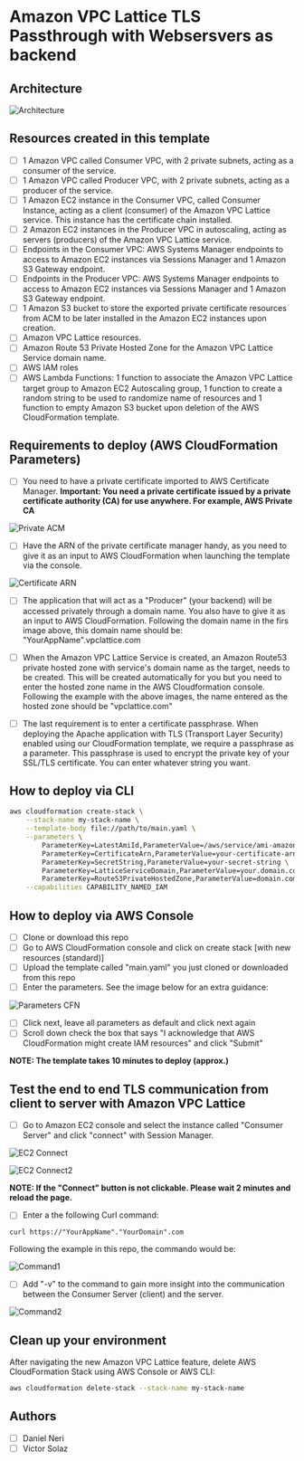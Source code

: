 # Amazon VPC Lattice TLS Passthrough with Websersvers as backend

## Architecture

![Architecture](images/arch.png)

## Resources created in this template
- [ ] 1 Amazon VPC called Consumer VPC, with 2 private subnets, acting as a consumer of the service.
- [ ] 1 Amazon VPC called Producer VPC, with 2 private subnets, acting as a producer of the service.
- [ ] 1 Amazon EC2 instance in the Consumer VPC, called Consumer Instance, acting as a client (consumer) of the Amazon VPC Lattice service. This instance has the certificate chain installed. 
- [ ] 2 Amazon EC2 instances in the Producer VPC in autoscaling, acting as servers (producers) of the Amazon VPC Lattice service.
- [ ] Endpoints in the Consumer VPC: AWS Systems Manager endpoints to access to Amazon EC2 instances via Sessions Manager and 1 Amazon S3 Gateway endpoint. 
- [ ] Endpoints in the Producer VPC: AWS Systems Manager endpoints to access to Amazon EC2 instances via Sessions Manager and 1 Amazon S3 Gateway endpoint.
- [ ] 1 Amazon S3 bucket to store the exported private certificate resources from ACM to be later installed in the Amazon EC2 instances upon creation.
- [ ] Amazon VPC Lattice resources.
- [ ] Amazon Route 53 Private Hosted Zone for the Amazon VPC Lattice Service domain name.
- [ ] AWS IAM roles
- [ ] AWS Lambda Functions: 1 function to associate the Amazon VPC Lattice target group to Amazon EC2 Autoscaling group, 1 function to create a random string to be used to randomize name of resources and 1 function to empty Amazon S3 bucket upon deletion of the AWS CloudFormation template.

## Requirements to deploy (AWS CloudFormation Parameters)

- [ ] You need to have a private certificate imported to AWS Certificate Manager. **Important: You need a private certificate issued by a private certificate authority (CA) for use anywhere. For example, AWS Private CA**

![Private ACM](images/acm.png)

- [ ] Have the ARN of the private certificate manager handy, as you need to give it as an input to AWS CloudFormation when launching the template via the console.

![Certificate ARN](images/certificate-arn.png)

- [ ] The application that will act as a "Producer" (your backend) will be accessed privately through a domain name. You also have to give it as an input to AWS CloudFormation. Following the domain name in the firs image above, this domain name should be: "YourAppName".vpclattice.com

- [ ] When the Amazon VPC Lattice Service is created, an Amazon Route53 private hosted zone with service's domain name as the target, needs to be created. This will be created automatically for you but you need to enter the hosted zone name in the AWS Cloudformation console. Following the example with the above images, the name entered as the hosted zone should be "vpclattice.com"

- [ ] The last requirement is to enter a certificate passphrase. When deploying the Apache application with TLS (Transport Layer Security) enabled using our CloudFormation template, we require a passphrase as a parameter. This passphrase is used to encrypt the private key of your SSL/TLS certificate. You can enter whatever string you want.

## How to deploy via CLI

```bash
aws cloudformation create-stack \
    --stack-name my-stack-name \
    --template-body file://path/to/main.yaml \
    --parameters \
        ParameterKey=LatestAmiId,ParameterValue=/aws/service/ami-amazon-linux-latest/al2023-ami-kernel-default-x86_64 \
        ParameterKey=CertificateArn,ParameterValue=your-certificate-arn \
        ParameterKey=SecretString,ParameterValue=your-secret-string \
        ParameterKey=LatticeServiceDomain,ParameterValue=your.domain.com \
        ParameterKey=Route53PrivateHostedZone,ParameterValue=domain.com \
    --capabilities CAPABILITY_NAMED_IAM
```
## How to deploy via AWS Console

- [ ] Clone or download this repo
- [ ] Go to AWS CloudFormation console and click on create stack [with new resources (standard)]
- [ ] Upload the template called "main.yaml" you just cloned or downloaded from this repo
- [ ] Enter the parameters. See the image below for an extra guidance:

![Parameters CFN](images/parameters.png)

- [ ] Click next, leave all parameters as default and click next again
- [ ] Scroll down check the box that says "I acknowledge that AWS CloudFormation might create IAM resources" and click "Submit"

**NOTE: The template takes 10 minutes to deploy (approx.)**

## Test the end to end TLS communication from client to server with Amazon VPC Lattice

- [ ] Go to Amazon EC2 console and select the instance called "Consumer Server" and click "connect" with Session Manager. 

![EC2 Connect](images/ec2-connect.png)

![EC2 Connect2](images/ec2-connect2.png)

**NOTE: If the "Connect" button is not clickable. Please wait 2 minutes and reload the page.**

- [ ] Enter a the following Curl command: 
```
curl https://"YourAppName"."YourDomain".com
```
Following the example in this repo, the commando would be: 

![Command1](images/command1.png)

- [ ] Add "-v" to the command to gain more insight into the communication between the Consumer Server (client) and the server.

![Command2](images/command2.png)

## Clean up your environment

After navigating the new Amazon VPC Lattice feature, delete AWS CloudFormation Stack using AWS Console or AWS CLI:
```bash
aws cloudformation delete-stack --stack-name my-stack-name
```

## Authors
- [ ] Daniel Neri
- [ ] Victor Solaz
